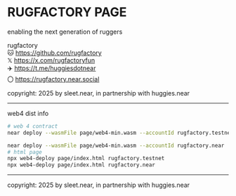# RUGFACTORY PAGE

enabling the next generation of ruggers


rugfactory
<br/>
🐱 https://github.com/rugfactory
<br/>
𝕏 https://x.com/rugfactoryfun
<br/>
✈️ https://t.me/huggiesdotnear
<br/>
〇 https://rugfactory.near.social


copyright: 2025 by sleet.near, in partnership with huggies.near




---


web4 dist info


```sh
# web 4 contract
near deploy --wasmFile page/web4-min.wasm --accountId rugfactory.testnet

near deploy --wasmFile page/web4-min.wasm --accountId rugfactory.near
# html page
npx web4-deploy page/index.html rugfactory.testnet
npx web4-deploy page/index.html rugfactory.near

```



---


copyright: 2025 by sleet.near, in partnership with huggies.near